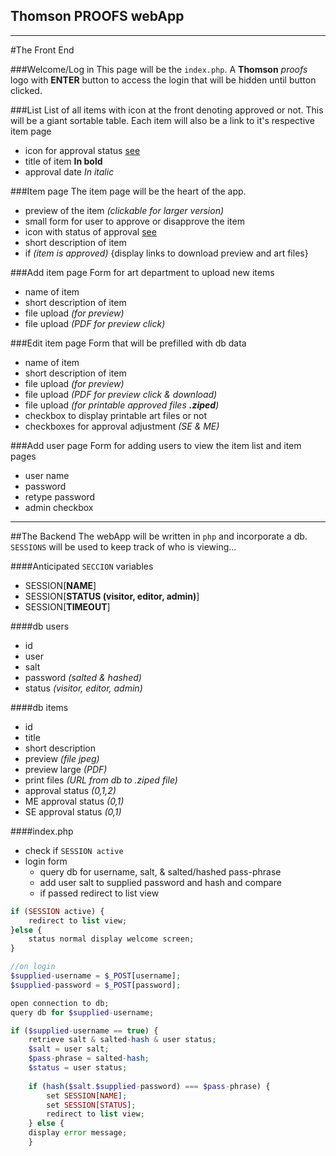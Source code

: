 Thomson PROOFS webApp
----------
__________________
#The Front End

###Welcome/Log in
This page will be the `index.php`.  A **Thomson** *proofs* logo with **ENTER** button to access the login that will be hidden until button clicked.

###List
List of all items with icon at the front denoting approved or not.  This will be a giant sortable table.  Each item will also be a link to it's respective item page

- icon for approval status [see](http://codepen.io/danferth/pen/DLhuF)
- title of item **In bold**
- approval date *In italic*

###Item page
The item page will be the heart of the app.

- preview of the item *(clickable for larger version)*
- small form for user to approve or disapprove the item
- icon with status of approval [see](http://codepen.io/danferth/pen/DLhuF)
- short description of item
- if *(item is approved)* {display links to download preview and art files}

###Add item page
Form for art department to upload new items

- name of item
- short description of item
- file upload *(for preview)*
- file upload *(PDF for preview click)*

###Edit item page
Form that will be prefilled with db data

- name of item
- short description of item
- file upload *(for preview)*
- file upload *(PDF for preview click & download)*
- file upload *(for printable approved files **.ziped**)*
- checkbox to display printable art files or not
- checkboxes for approval adjustment *(SE & ME)*

###Add user page
Form for adding users to view the item list and item pages

- user name
- password
- retype password
- admin checkbox

_____________________________________
##The Backend
The webApp will be written in `php` and incorporate a db.  `SESSIONS` will be used to keep track of who is viewing...

####Anticipated `SECCION` variables

- SESSION[**NAME**]
- SESSION[**STATUS (visitor, editor, admin)**]
- SESSION[**TIMEOUT**]

####db users

- id
- user
- salt
- password *(salted & hashed)*
- status *(visitor, editor, admin)*

####db items

- id
- title
- short description
- preview *(file jpeg)*
- preview large *(PDF)*
- print files *(URL from db to .ziped file)*
- approval status *(0,1,2)*
- ME approval status *(0,1)*
- SE approval status *(0,1)*

####index.php
- check if `SESSION active`
- login form
    - query db for username, salt, & salted/hashed pass-phrase
    - add user salt to supplied password and hash and compare
    - if passed redirect to list view

```php
if (SESSION active) {
    redirect to list view;
}else {
    status normal display welcome screen;
}

//on login
$supplied-username = $_POST[username];
$supplied-password = $_POST[password];

open connection to db;
query db for $supplied-username;

if ($supplied-username == true) {
    retrieve salt & salted-hash & user status;
    $salt = user salt;
    $pass-phrase = salted-hash;
    $status = user status;
    
    if (hash($salt.$supplied-password) === $pass-phrase) {
        set SESSION[NAME];
        set SESSION[STATUS];
        redirect to list view;
    } else {
    display error message;
    }



```